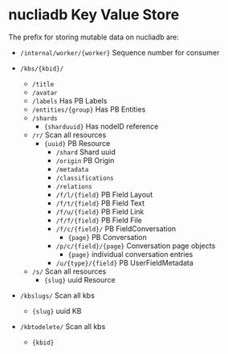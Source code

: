 # nucliadb Key Value Store

The prefix for storing mutable data on nucliadb are:

- `/internal/worker/{worker}` Sequence number for consumer

- `/kbs/{kbid}/`
  - `/title`
  - `/avatar`
  - `/labels` Has PB Labels
  - `/entities/{group}` Has PB Entities
  - `/shards`
    - `{sharduuid}` Has nodeID reference
  - `/r/` Scan all resources
    - `{uuid}` PB Resource
      - `/shard` Shard uuid
      - `/origin` PB Origin
      - `/metadata`
      - `/classifications`
      - `/relations`
      - `/f/l/{field}` PB Field Layout
      - `/f/t/{field}` PB Field Text
      - `/f/u/{field}` PB Field Link
      - `/f/f/{field}` PB Field File
      - `/f/c/{field}/` PB FieldConversation
        - `{page}` PB Conversation
      - `/p/c/{field}/{page}` Conversation page objects
        - `{page}` individual conversation entries
      - `/u/{type}/{field}` PB UserFieldMetadata
  - `/s/` Scan all resources
    - `{slug}` uuid Resource

- `/kbslugs/` Scan all kbs
  - `{slug}` uuid KB

- `/kbtodelete/` Scan all kbs
  - `{kbid}`
